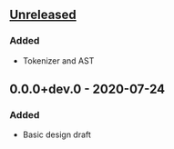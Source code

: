 ## [Unreleased]
### Added
- Tokenizer and AST

## 0.0.0+dev.0 - 2020-07-24
### Added
- Basic design draft

[Unreleased]: https://github.com/f3ath/jessie/compare/0.0.0+dev.0...HEAD